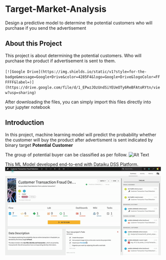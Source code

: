 # Target-Market-Analysis
 Design a predictive model to determine the potential customers who will purchase if you send the advertisement
 
## About this Project
 This project is about determining the potential customers. Who will purchase the product if advertisement is sent to them.
<br/>
<br/>
`[![Google Drive](https://img.shields.io/static/v1?style=for-the-badge&message=Google+Drive&color=4285F4&logo=Google+Drive&logoColor=FFFFFF&label=)](https://drive.google.com/file/d/1_EPwzJOzUndSiYEUeOTy6ReBFAtoRYtn/view?usp=sharing)`

After downloading the files, you can simply import this files directly into your jupyter notebook


## Introduction
In this project, machine learning model will predict the probability whether the customer will buy the product after advertisment is sent indicated by binary target **Potential Customer**

The group of potential buyer can be classified as per follow.
![Alt Text](https://github.com/HaziqRai/Target-Market-Analysis/Snapshot/Potential-20Buyer-20Group.JPG)

This ML Model developed end-to-end with Dataiku DSS Platform.
![Alt Text](https://github.com/sulaihasubi/customer-trasanction-fraud-detection/blob/main/images/transaction.gif)
